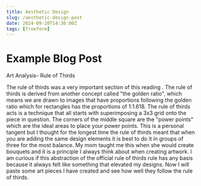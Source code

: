 ```yaml
---
title: Aesthetic Design
slug: /aesthetic-design-post
date: 2024-09-20T14:30:00Z
tags: [freeform]
---
```


# Example Blog Post

Art Analysis- Rule of Thirds

The rule of thirds was a very important section of this reading . The rule of thirds is derived from another concept called "the golden ratio", which means we are drawn to images that have proportions following the golden ratio which for rectangles has the proportions of 1:1.618. The rule of thirds acts is a technique that all starts with superimposing a 3x3 grid onto the piece in question. The corners of the middle square are the "power points" which are the ideal areas to place your power points. This is a personal tangent but I thought for the longest time the rule of thirds meant that when you are adding the same design elements it is best to do it in groups of three for the most balance. My mom taught me this when she would create bouquets and it is a principle I always think about when creating artwork. I am curious if this abstraction of the official rule of thirds rule has any basis because it always felt like something that elevated my designs. Now I will paste some art pieces I have created and see how well they follow the rule of thirds.

